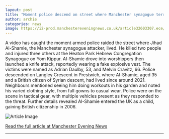 ```yaml
---
layout: post
title: "Moment police descend on street where Manchester synagogue terrorist lived"
author: archie
categories: news
image: https://i2-prod.manchestereveningnews.co.uk/article32603307.ece/ALTERNATES/s1200/0_momentvid1.png
---
```

A video has caught the moment armed police raided the street where Jihad Al-Shamie, the Manchester synagogue attacker, lived. He killed two people and injured three others at the Heaton Park Hebrew Congregation Synagogue on Yom Kippur. Al-Shamie drove into worshippers then launched a knife attack, reportedly wearing a fake explosive vest. The victims were named as Adrian Daulby, 53, and Melvin Cravitz, 66. Police descended on Langley Crescent in Prestwich, where Al-Shamie, aged 35 and a British citizen of Syrian descent, had lived since around 2021. Neighbours mentioned seeing him doing workouts in his garden and noted his varied clothing style, from full gowns to casual wear. Police were on the scene in tactical gear, with multiple vehicles present as they responded to the threat. Further details revealed Al-Shamie entered the UK as a child, gaining British citizenship in 2006.

![Article Image](https://i2-prod.manchestereveningnews.co.uk/article32603307.ece/ALTERNATES/s1200/0_momentvid1.png)

[Read the full article at Manchester Evening News](https://www.manchestereveningnews.co.uk/news/greater-manchester-news/moment-police-descend-street-manchester-32602235)

---
